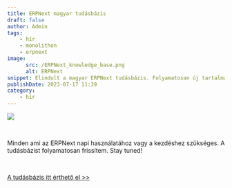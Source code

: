 ```yaml
---
title: ERPNext magyar tudásbázis
draft: false
author: Admin
tags:
    - hír
    - monolithon
    - erpnext
image:
      src: /ERPNext_knowledge_base.png
      alt: ERPNext
snippet: Elindult a magyar ERPNext tudásbázis. Folyamatosan új tartalmakkal.
publishDate: 2023-07-17 11:39
category:
    - hír
---
```


<p><img src="/Screenshot (73).png"></p><p><br></p><p>Minden ami az ERPNext napi használatához vagy a kezdéshez szükséges. A tudásbázist folyamatosan frissítem. Stay tuned!</p><p><br></p><p><a href="https://www.monolithon.com/kb/erpnext-beállítások-magyarul" rel="noopener noreferrer">A tudásbázis itt érthető el &gt;&gt;</a></p>



